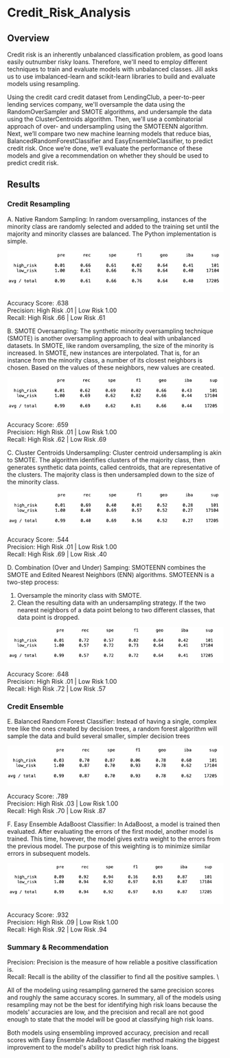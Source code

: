 # Credit_Risk_Analysis
## Overview
Credit risk is an inherently unbalanced classification problem, as good loans easily outnumber risky loans. Therefore, we'll need to employ different techniques to train and evaluate models with unbalanced classes. Jill asks us to use imbalanced-learn and scikit-learn libraries to build and evaluate models using resampling.

Using the credit card credit dataset from LendingClub, a peer-to-peer lending services company, we'll oversample the data using the RandomOverSampler and SMOTE algorithms, and undersample the data using the ClusterCentroids algorithm. Then, we'll use a combinatorial approach of over- and undersampling using the SMOTEENN algorithm. Next, we’ll compare two new machine learning models that reduce bias, BalancedRandomForestClassifier and EasyEnsembleClassifier, to predict credit risk. Once we’re done, we’ll evaluate the performance of these models and give a recommendation on whether they should be used to predict credit risk.

## Results
### Credit Resampling 
A. Native Random Sampling: In random oversampling, instances of the minority class are randomly selected and added to the training set until the majority and minority classes are balanced. The Python implementation is simple. 

![Nativ_Random_Sampling](https://github.com/cfusco77/Credit_Risk_Analysis/blob/main/Resources/Native_Random_Oversampling.png) 

Accuracy Score: .638 \
Precision: High Risk .01 | Low Risk 1.00 \
Recall: High Risk .66 | Low Risk .61 

B. SMOTE Oversampling: The synthetic minority oversampling technique (SMOTE) is another oversampling approach to deal with unbalanced datasets. In SMOTE, like random oversampling, the size of the minority is increased. In SMOTE, new instances are interpolated. That is, for an instance from the minority class, a number of its closest neighbors is chosen. Based on the values of these neighbors, new values are created.

![Smote_Oversampling](https://github.com/cfusco77/Credit_Risk_Analysis/blob/main/Resources/SMOTE_oversampling.png)

Accuracy Score: .659 \
Precision: High Risk .01 | Low Risk 1.00 \
Recall: High Risk .62 | Low Risk .69

C. Cluster Centroids Undersampling: Cluster centroid undersampling is akin to SMOTE. The algorithm identifies clusters of the majority class, then generates synthetic data points, called centroids, that are representative of the clusters. The majority class is then undersampled down to the size of the minority class.

![Cluster_Centroids](https://github.com/cfusco77/Credit_Risk_Analysis/blob/main/Resources/Cluster_Centroids.png) 


Accuracy Score: .544 \
Precision: High Risk .01 | Low Risk 1.00 \
Recall: High Risk .69 | Low Risk .40

D. Combination (Over and Under) Samping: SMOTEENN combines the SMOTE and Edited Nearest Neighbors (ENN) algorithms. SMOTEENN is a two-step process:
1. Oversample the minority class with SMOTE.
2. Clean the resulting data with an undersampling strategy. If the two nearest neighbors of a data point belong to two different classes, that data point is dropped.


![Combo_Sampling](https://github.com/cfusco77/Credit_Risk_Analysis/blob/main/Resources/combo_(over_under)_samping.png)

Accuracy Score: .648 \
Precision: High Risk .01 | Low Risk 1.00 \
Recall: High Risk .72 | Low Risk .57

### Credit Ensemble 
E. Balanced Random Forest Classifier: Instead of having a single, complex tree like the ones created by decision trees, a random forest algorithm will sample the data and build several smaller, simpler decision trees

![Balanced_Random_Forest](https://github.com/cfusco77/Credit_Risk_Analysis/blob/main/Resources/Balanced_Random_Forest.png)

Accuracy Score: .789 \
Precision: High Risk .03 | Low Risk 1.00 \
Recall: High Risk .70 | Low Risk .87

F. Easy Ensemble AdaBoost Classifier: In AdaBoost, a model is trained then evaluated. After evaluating the errors of the first model, another model is trained. This time, however, the model gives extra weight to the errors from the previous model. The purpose of this weighting is to minimize similar errors in subsequent models.

![Easy_Ensemble](https://github.com/cfusco77/Credit_Risk_Analysis/blob/main/Resources/Eady_Ensemble_adaBoost.png)

Accuracy Score: .932 \
Precision: High Risk .09 | Low Risk 1.00 \
Recall: High Risk .92 | Low Risk .94

### Summary & Recommendation 
Precision: Precision is the measure of how reliable a positive classification is. \
Recall: Recall is the ability of the classifier to find all the positive samples. \

All of the modeling using resampling garnered the same precision scores and roughly the same accuracy scores. In summary, all of the models using resampling may not be the best for identifying high risk loans because the models' accuracies are low, and the precision and recall are not good enough to state that the model will be good at classifying high risk loans.

Both models using ensembling improved accuracy, precision and recall scores with Easy Ensemble AdaBoost Classfier method making the biggest improvement to the model's ability to predict high risk loans. 
